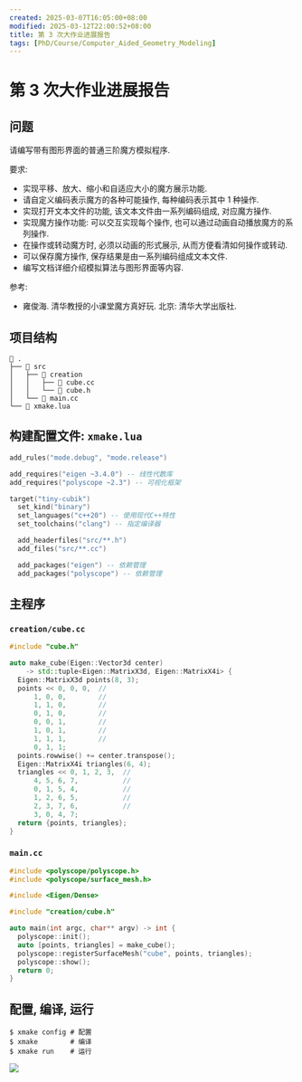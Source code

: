 ```yaml
---
created: 2025-03-07T16:05:00+08:00
modified: 2025-03-12T22:00:52+08:00
title: 第 3 次大作业进展报告
tags: [PhD/Course/Computer_Aided_Geometry_Modeling]
---
```


# 第 3 次大作业进展报告

## 问题

请编写带有图形界面的普通三阶魔方模拟程序.

要求:
- 实现平移、放大、缩小和自适应大小的魔方展示功能.
- 请自定义编码表示魔方的各种可能操作, 每种编码表示其中 1 种操作.
- 实现打开文本文件的功能, 该文本文件由一系列编码组成, 对应魔方操作.
- 实现魔方操作功能: 可以交互实现每个操作, 也可以通过动画自动播放魔方的系列操作.
- 在操作或转动魔方时, 必须以动画的形式展示, 从而方便看清如何操作或转动.
- 可以保存魔方操作, 保存结果是由一系列编码组成文本文件.
- 编写文档详细介绍模拟算法与图形界面等内容.

参考:
- 雍俊海. 清华教授的小课堂魔方真好玩. 北京: 清华大学出版社.

## 项目结构

```
 .
├──  src
│   ├──  creation
│   │   ├──  cube.cc
│   │   └──  cube.h
│   └──  main.cc
└──  xmake.lua
```

## 构建配置文件: `xmake.lua`

```lua
add_rules("mode.debug", "mode.release")

add_requires("eigen ~3.4.0") -- 线性代数库
add_requires("polyscope ~2.3") -- 可视化框架

target("tiny-cubik")
  set_kind("binary")
  set_languages("c++20") -- 使用现代C++特性
  set_toolchains("clang") -- 指定编译器

  add_headerfiles("src/**.h")
  add_files("src/**.cc")

  add_packages("eigen") -- 依赖管理
  add_packages("polyscope") -- 依赖管理
```

## 主程序

### `creation/cube.cc`

```c++
#include "cube.h"

auto make_cube(Eigen::Vector3d center)
    -> std::tuple<Eigen::MatrixX3d, Eigen::MatrixX4i> {
  Eigen::MatrixX3d points(8, 3);
  points << 0, 0, 0,  //
      1, 0, 0,        //
      1, 1, 0,        //
      0, 1, 0,        //
      0, 0, 1,        //
      1, 0, 1,        //
      1, 1, 1,        //
      0, 1, 1;
  points.rowwise() += center.transpose();
  Eigen::MatrixX4i triangles(6, 4);
  triangles << 0, 1, 2, 3,  //
      4, 5, 6, 7,           //
      0, 1, 5, 4,           //
      1, 2, 6, 5,           //
      2, 3, 7, 6,           //
      3, 0, 4, 7;
  return {points, triangles};
}
```

### `main.cc`

```c++
#include <polyscope/polyscope.h>
#include <polyscope/surface_mesh.h>

#include <Eigen/Dense>

#include "creation/cube.h"

auto main(int argc, char** argv) -> int {
  polyscope::init();
  auto [points, triangles] = make_cube();
  polyscope::registerSurfaceMesh("cube", points, triangles);
  polyscope::show();
  return 0;
}
```

## 配置, 编译, 运行

```console
$ xmake config # 配置
$ xmake        # 编译
$ xmake run    # 运行
```
![](Pasted%20image%2020250312220150.png)